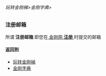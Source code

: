 ###### 玩转金刚梯>金刚字典>

### 注册邮箱

所谓<Strong> 注册邮箱 </Strong >即您在[ 金刚网 ](https://github.com/a2zitpro/web/blob/master/LadderFree/kkDictionary/KKSiteZh.md)[ <strong>注册</strong> ](https://github.com/a2zitpro/web/blob/master/l2_reg.md)时提交的邮箱

#### 返回到
- [玩转金刚梯](https://github.com/a2zitpro/web/blob/master/LadderFree/A.md)
- [金刚字典](https://github.com/a2zitpro/web/blob/master/LadderFree/kkDictionary/KKDictionary.md)

